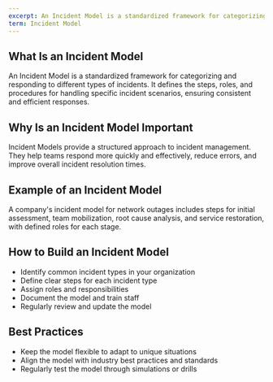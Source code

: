 ```yaml
---
excerpt: An Incident Model is a standardized framework for categorizing and responding to different types of incidents.
term: Incident Model
---
```

## What Is an Incident Model

An Incident Model is a standardized framework for categorizing and responding to different types of incidents. It defines the steps, roles, and procedures for handling specific incident scenarios, ensuring consistent and efficient responses.

## Why Is an Incident Model Important

Incident Models provide a structured approach to incident management. They help teams respond more quickly and effectively, reduce errors, and improve overall incident resolution times.

## Example of an Incident Model

A company's incident model for network outages includes steps for initial assessment, team mobilization, root cause analysis, and service restoration, with defined roles for each stage.

## How to Build an Incident Model

- Identify common incident types in your organization
- Define clear steps for each incident type
- Assign roles and responsibilities
- Document the model and train staff
- Regularly review and update the model

## Best Practices

- Keep the model flexible to adapt to unique situations
- Align the model with industry best practices and standards
- Regularly test the model through simulations or drills